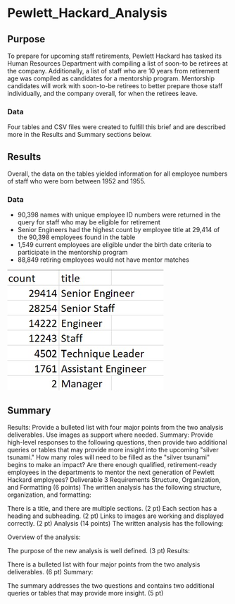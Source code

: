# Pewlett_Hackard_Analysis

## Purpose
To prepare for upcoming staff retirements, Pewlett Hackard has tasked its Human Resources Department with compiling a list of soon-to be retirees at the company. Additionally, a list of staff who are 10 years from retirement age was compiled as candidates for a mentorship program. Mentorship candidates will work with soon-to-be retirees to better prepare those staff individually, and the company overall, for when the retirees leave. 
### Data
Four tables and CSV files were created to fulfill this brief and are described more in the Results and Summary sections below.

## Results
Overall, the data on the tables yielded information for all employee numbers of staff who were born between 1952 and 1955.
### Data
- 90,398 names with unique employee ID numbers were returned in the query for staff who may be eligible for retirement
- Senior Engineers had the highest count by employee title at 29,414 of the 90,398 employees found in the table
- 1,549 current employees are eligible under the birth date criteria to participate in the mentorship program
- 88,849 retiring employees would not have mentor matches 

![Retirement_Count_by_Title.jpg](https://github.com/tarajarell/Pewlett_Hackard_Analysis/blob/master/Resources/Retirement_Count_by_Title.jpg)

## Summary
Results: Provide a bulleted list with four major points from the two analysis deliverables. Use images as support where needed.
Summary: Provide high-level responses to the following questions, then provide two additional queries or tables that may provide more insight into the upcoming "silver tsunami."
How many roles will need to be filled as the "silver tsunami" begins to make an impact?
Are there enough qualified, retirement-ready employees in the departments to mentor the next generation of Pewlett Hackard employees?
Deliverable 3 Requirements
Structure, Organization, and Formatting (6 points)
The written analysis has the following structure, organization, and formatting:

There is a title, and there are multiple sections. (2 pt)
Each section has a heading and subheading. (2 pt)
Links to images are working and displayed correctly. (2 pt)
Analysis (14 points)
The written analysis has the following:

Overview of the analysis:

The purpose of the new analysis is well defined. (3 pt)
Results:

There is a bulleted list with four major points from the two analysis deliverables. (6 pt)
Summary:

The summary addresses the two questions and contains two additional queries or tables that may provide more insight. (5 pt)
